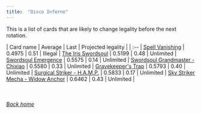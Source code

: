 ```yaml
---
title:  "Disco Inferno"
---
```


This is a list of cards that are likely to change legality before the next rotation.

| Card name | Average | Last | Projected legality |
| :-- |
[Spell Vanishing](https://db.ygoprodeck.com/card/?search=Spell%20Vanishing) | 0.4975 | 0.51 | Illegal |
[The Iris Swordsoul](https://db.ygoprodeck.com/card/?search=The%20Iris%20Swordsoul) | 0.5199 | 0.48 | Unlimited |
[Swordsoul Emergence](https://db.ygoprodeck.com/card/?search=Swordsoul%20Emergence) | 0.5575 | 0.14 | Unlimited |
[Swordsoul Grandmaster - Chixiao](https://db.ygoprodeck.com/card/?search=Swordsoul%20Grandmaster%20-%20Chixiao) | 0.5580 | 0.33 | Unlimited |
[Gravekeeper's Trap](https://db.ygoprodeck.com/card/?search=Gravekeeper's%20Trap) | 0.5793 | 0.40 | Unlimited |
[Surgical Striker - H.A.M.P.](https://db.ygoprodeck.com/card/?search=Surgical%20Striker%20-%20H.A.M.P.) | 0.5833 | 0.17 | Unlimited |
[Sky Striker Mecha - Widow Anchor](https://db.ygoprodeck.com/card/?search=Sky%20Striker%20Mecha%20-%20Widow%20Anchor) | 0.6462 | 0.43 | Unlimited |

<br>

###### [Back home](index)